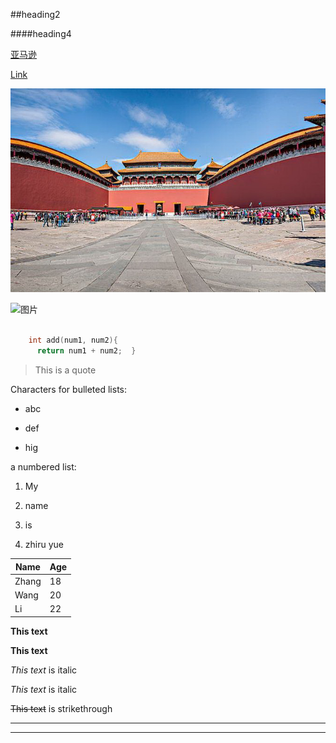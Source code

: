 ##heading2

####heading4

[亚马逊](https://www.amazon.cn/ref=z_cn)

[Link](test.md)

![picture](gugong.jpg)

![图片](https://th.bing.com/th/id/R1fdf3a183158c62b91e690d8beee6ebe?rik=mHL6yEiXiMAK9Q&riu=http%3a%2f%2fwww.shijuepi.com%2fuploads%2fallimg%2f200918%2f1-20091Q10417.jpg&ehk=wzkrRqNZfU1InC6bUzefYssPjoFNJBZZ7qSj6P7WHPI%3d&risl=&pid=ImgRaw)


```C++

	int add(num1, num2){
	  return num1 + num2;  }
```

> This is a quote

Characters for bulleted lists:

* abc

* def

* hig

a numbered list:

1. My

2. name 

3. is

4. zhiru yue

Name   | Age
------ | ------
Zhang  |   18  
Wang   |   20  
 Li    |   22  

**This text** 

__This text__ 

*This text* is italic

_This text_ is italic

~~This text~~ is strikethrough

---

___
